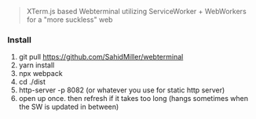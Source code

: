 > XTerm.js based Webterminal utilizing ServiceWorker + WebWorkers for a "more suckless" web

### Install
 1. git pull https://github.com/SahidMiller/webterminal
 2. yarn install
 3. npx webpack
 4. cd ./dist
 5. http-server -p 8082 (or whatever you use for static http server)
 6. open up once. then refresh if it takes too long (hangs sometimes when the SW is updated in between)
